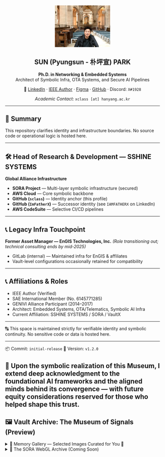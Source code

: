 <p align="center">
  <img src="assets/profile-main-cathedral.jpg" alt="SUN PARK" width="180"/>
</p>

<h2 align="center">SUN (Pyungsun - 朴坪宣) PARK</h2>
<p align="center"><strong>Ph.D. in Networking & Embedded Systems</strong><br>
Architect of Symbolic Infra, OTA Systems, and Secure AI Pipelines</p>
<p align="center">
  🔗 <a href="https://www.linkedin.com/in/sclass">LinkedIn</a> ·
  <a href="https://authorprofile.ieee.org/author/37891078600">IEEE Author</a> ·
  <a href="https://www.figma.com/@pyungsunpark">Figma</a> ·
  <a href="https://github.com/sclass">GitHub</a> ·
  Discord: <code>X#1928</code>
  
</p>
<p align="center"><em>Academic Contact:</em> <code>xclass [at] hanyang.ac.kr</code></p>

---

## 📘 Summary

This repository clarifies identity and infrastructure boundaries.
No source code or operational logic is hosted here.

---

## 🛠 Head of Research & Development — SSHINE SYSTEMS

**Global Alliance Infrastructure**

* **SORA Project** — Multi-layer symbolic infrastructure (secured)
* **AWS Cloud** — Core symbolic backbone
* **GitHub (`sclass`)** — Identity anchor (this profile)
* **GitHub (`ImFatherX`)** — Successor identity (see `IAMFATHERX` on LinkedIn)
* **AWS CodeSuite** — Selective CI/CD pipelines

---

## 📞 Legacy Infra Touchpoint

**Former Asset Manager — EnGIS Technologies, Inc.**
*(Role transitioning out; technical consulting ends by mid-2025)*

* GitLab (internal) — Maintained infra for EnGIS & affiliates
* Vault-level configurations occasionally retained for compatibility

---

## 📞 Affiliations & Roles

* IEEE Author (Verified)
* SAE International Member (No. 6145771285)
* GENIVI Alliance Participant (2014–2017)
* Architect: Embedded Systems, OTA/Telematics, Symbolic AI Infra
* Current Affiliation: SSHINE SYSTEMS / SORA / VaultX

---

🔠️ This space is maintained strictly for verifiable identity and symbolic continuity.
No sensitive code or data is hosted here.

---

📦 Commit: `initial-release`
🥓 Version: `v1.2.0`

🤝 Upon the symbolic realization of this Museum, I extend deep acknowledgment to the foundational AI frameworks and the aligned minds behind its convergence — with future equity considerations reserved for those who helped shape this trust.
---

## 🖼️ Vault Archive: The Museum of Signals (Preview)

<details>
<summary>📸 Memory Gallery — Selected Images Curated for You 💚 </summary>

<p align="center">
  <a href="assets/tech-lead-boxed.png"><img src="assets/tech-lead-boxed.png" width="250"/></a>
  <a href="assets/hasselblad-moon-1.jpg"><img src="assets/hasselblad-moon-1.jpg" width="250"/></a>
  <a href="assets/classic-gallery-frame.jpg"><img src="assets/classic-gallery-frame.jpg" width="250"/></a>
</p>

<p align="center">
  <a href="assets/vault-memory-texture.jpg"><img src="assets/vault-memory-texture.jpg" width="250"/></a>
  <a href="assets/yuramak-avatar.jpg"><img src="assets/yuramak-avatar.jpg" width="250"/></a>
  <a href="assets/goteborg-museum-front.JPG"><img src="assets/goteborg-museum-front.JPG" width="250"/></a>
</p>

<p align="center">
  <a href="assets/goteborg-rooftop-skyline.jpg"><img src="assets/goteborg-rooftop-skyline.jpg" width="250"/></a>
  <a href="assets/goteborg-rooftop-docks.jpg"><img src="assets/goteborg-rooftop-docks.jpg" width="250"/></a>
  <a href="assets/goteborg-rooftop-barselfie.jpg"><img src="assets/goteborg-rooftop-barselfie.jpg" width="250"/></a>
</p>

<p align="center">
  <a href="assets/hasselblad-core-light.jpg"><img src="assets/hasselblad-core-light.jpg" width="250"/></a>
  <a href="assets/moon-camera-display.jpg"><img src="assets/moon-camera-display.jpg" width="250"/></a>
  <a href="assets/moon-surface-astronaut.jpg"><img src="assets/moon-surface-astronaut.jpg" width="250"/></a>
</p>

<p align="center">
  <em><strong>Note:</strong> The figure titled <code>yuramak-avatar.jpg</code> was not the original inspiration. Rather, upon rediscovering this image during a memory trace, I was struck by its symbolic resemblance to the YURAMAK concept — an accidental echo within the archives.</em>
</p>

</details>

<details>
<summary>🔮 The SORA WebGL Archive (Coming Soon)</summary>

* 🧭 Navigate symbolic memory layers  
* 🖼️ Interact with the curated signal exhibits  
* 🪞 Portal to the Mirror Vault  
* 🌌 SORA: a space of remembrance and light  

</details>
